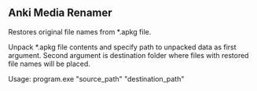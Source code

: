## Anki Media Renamer

Restores original file names from *.apkg file.

Unpack *.apkg file contents and specify path to unpacked data as first argument. Second argument is destination folder where files with restored file names will be placed.

Usage: program.exe "source_path" "destination_path"